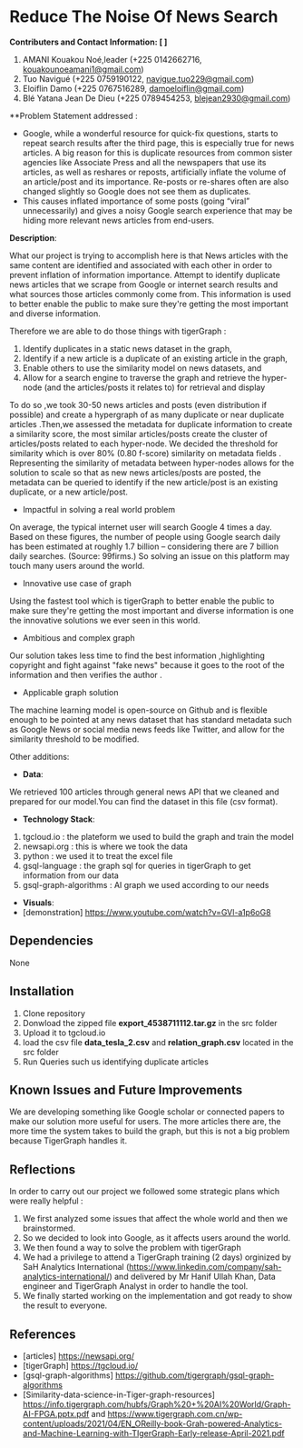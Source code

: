 # Reduce The Noise Of News Search
**Contributers and Contact Information: [ ]**
1. AMANI Kouakou Noé,leader (+225 0142662716, kouakounoeamani1@gmail.com)
2. Tuo Navigué (+225 0759190122, navigue.tuo229@gmail.com)
3. Eloiflin Damo (+225 0767516289, damoeloiflin@gmail.com)
4. Blé Yatana Jean De Dieu (+225 0789454253, blejean2930@gmail.com)

**Problem Statement addressed :  

- Google, while a wonderful resource for quick-fix questions, starts to repeat search results after the third page, this is especially true for news articles. A big reason for this is duplicate resources from common sister agencies like Associate Press and all the newspapers that use its articles, as well as reshares or reposts, artificially inflate the volume of an article/post and its importance. Re-posts or re-shares often are also changed slightly so Google does not see them as duplicates. 
- This causes inflated importance of some posts (going “viral” unnecessarily) and gives a noisy Google search experience that may be hiding more relevant news articles from end-users.


**Description**: 

What our project is trying to accomplish here is that News articles with the same content are identified and associated with each other in order to prevent inflation of information importance. Attempt to identify duplicate news articles that we scrape from Google or internet search results and what sources those articles commonly come from. This information is used to better enable the public to make sure they're getting the most important and diverse information.

Therefore we are able to do those things with tigerGraph : 
1. Identify duplicates in a static news dataset in the graph,
2. Identify if a new article is a duplicate of an existing article in the graph, 
3. Enable others to use the similarity model on news datasets, and
4. Allow for a search engine to traverse the graph and retrieve the hyper-node (and the articles/posts it relates to) for retrieval and display

To do so ,we took 30-50 news articles and posts (even distribution if possible) and create a hypergraph of as many duplicate or near duplicate articles .Then,we assessed the metadata for duplicate information to create a similarity score, the most similar articles/posts  create the cluster of articles/posts related to each hyper-node. We decided the threshold for similarity which is over 80% (0.80 f-score) similarity on metadata fields . Representing the similarity of metadata between hyper-nodes allows for the solution to scale so that as new news articles/posts are posted, the metadata can be queried to identify if the new article/post is an existing duplicate, or a new article/post.

				

- Impactful in solving a real world problem 

On average, the typical internet user will search Google 4 times a day. Based on these figures, the number of people using Google search daily has been estimated at roughly 1.7 billion – considering there are 7 billion daily searches. (Source: 99firms.) So solving an issue on this platform may touch many users around the world.

- Innovative use case of graph

Using the fastest tool which is tigerGraph to better enable the public to make sure they're getting the most important and diverse information is one the innovative solutions we ever seen in this world.

- Ambitious and complex graph

Our solution takes less time to find the best information ,highlighting copyright and fight against "fake news" because it goes to the root of the information and then verifies the author .

- Applicable graph solution 

The machine learning model is open-source on Github and is flexible enough to be pointed at any news dataset that has standard metadata such as Google News or social media news feeds like Twitter, and allow for the similarity threshold to be modified.


Other additions: 

 - **Data**: 

 We retrieved 100 articles through general news API that we cleaned and prepared for our model.You can find the dataset in this file (csv format). 

 - **Technology Stack**:
 1. tgcloud.io : the plateform we used to build the graph and train the model
 2. newsapi.org : this is where we took the data
 3. python : we used it to treat the excel file
 4. gsql-language : the graph sql for queries in tigerGraph to get information from our data
 5. gsql-graph-algorithms : AI graph we used according to our needs

 - **Visuals**:
 - [demonstration] https://www.youtube.com/watch?v=GVl-a1p6oG8

## Dependencies
None

## Installation

1. Clone repository
2. Donwload the zipped file **export_4538711112.tar.gz** in the src folder
3. Upload it to tgcloud.io
4. load the csv file **data_tesla_2.csv** and **relation_graph.csv** located in the src folder
5. Run Queries such us identifying duplicate articles

## Known Issues and Future Improvements

We are developing something like Google scholar or connected papers to make our solution more useful for users.
The more articles there are, the more time the system takes to build the graph, but this is not a big problem because TigerGraph handles it.

## Reflections

In order to carry out our project we followed some strategic plans which were really helpful :

1. We first analyzed some issues that affect the whole world and then we brainstormed.
2. So we decided to look into Google, as it affects users around the world.
3. We then found a way to solve the problem with tigerGraph
4. We had a privilege to attend a TigerGraph training (2 days) orginized by SaH Analytics International (https://www.linkedin.com/company/sah-analytics-international/) and delivered by Mr Hanif Ullah Khan, Data engineer and TigerGraph Analyst in order to handle the tool.
5. We finally started working on the implementation and got ready to show the result to everyone.

## References
- [articles] https://newsapi.org/
- [tigerGraph] https://tgcloud.io/
- [gsql-graph-algorithms] https://github.com/tigergraph/gsql-graph-algorithms
- [Similarity-data-science-in-Tiger-graph-resources]  https://info.tigergraph.com/hubfs/Graph%20+%20AI%20World/Graph-AI-FPGA.pptx.pdf and https://www.tigergraph.com.cn/wp-content/uploads/2021/04/EN_OReilly-book-Grah-powered-Analytics-and-Machine-Learning-with-TIgerGraph-Early-release-April-2021.pdf

